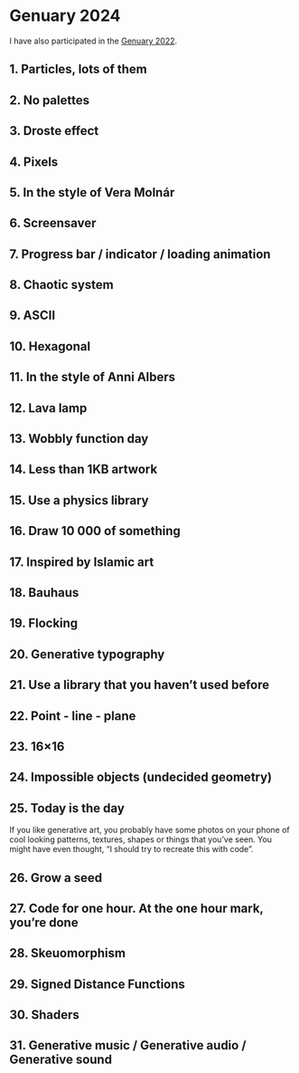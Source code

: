 # Genuary 2024

I have also participated in the [Genuary 2022](https://github.com/ubavic/genuary2022).

## 1. Particles, lots of them

## 2. No palettes

## 3. Droste effect

## 4. Pixels

## 5. In the style of Vera Molnár

## 6. Screensaver

## 7. Progress bar / indicator / loading animation

## 8. Chaotic system

## 9. ASCII

## 10. Hexagonal

## 11. In the style of Anni Albers

## 12. Lava lamp

## 13. Wobbly function day

## 14. Less than 1KB artwork

## 15. Use a physics library

## 16. Draw 10 000 of something

## 17. Inspired by Islamic art

## 18. Bauhaus

## 19. Flocking

## 20. Generative typography

## 21. Use a library that you haven’t used before

## 22. Point - line - plane

## 23. 16×16

## 24. Impossible objects (undecided geometry)

## 25. Today is the day

If you like generative art, you probably have some photos on your phone of cool looking patterns, textures, shapes or things that you’ve seen. You might have even thought, “I should try to recreate this with code”.

## 26. Grow a seed

## 27. Code for one hour. At the one hour mark, you’re done

## 28. Skeuomorphism

## 29. Signed Distance Functions

## 30. Shaders

## 31. Generative music / Generative audio / Generative sound

